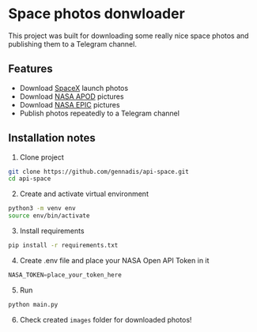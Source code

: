 # Space photos donwloader

This project was built for downloading some really nice space photos
and publishing them to a Telegram channel.

## Features
- Download [SpaceX](https://www.flickr.com/photos/spacex/) launch photos
- Download [NASA APOD](https://apod.nasa.gov/apod/astropix.html) pictures
- Download [NASA EPIC](https://epic.gsfc.nasa.gov/) pictures
- Publish photos repeatedly to a Telegram channel

## Installation notes
1. Clone project
```bash
git clone https://github.com/gennadis/api-space.git
cd api-space
```

2. Create and activate virtual environment
```bash
python3 -m venv env
source env/bin/activate
```

3. Install requirements
```bash
pip install -r requirements.txt
```

4. Create .env file and place your NASA Open API Token in it
```python
NASA_TOKEN=place_your_token_here
```

5. Run
```bash
python main.py
```

6. Check created ```images``` folder for downloaded photos!